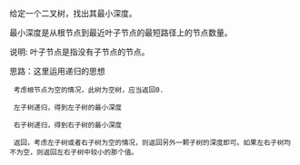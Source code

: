 给定一个二叉树，找出其最小深度。

最小深度是从根节点到最近叶子节点的最短路径上的节点数量。

说明: 叶子节点是指没有子节点的节点。

思路：这里运用递归的思想

     考虑根节点为空的情况，此树为空树，应当返回0.

     左子树递归，得到左子树的最小深度
  
     右子树递归，得到右子树的最小深度

     返回，考虑左子树或者右子树为空的情况，则返回另外一颗子树的深度即可。如果左右子树均不为空，则返回左右子树中较小的那个值。
